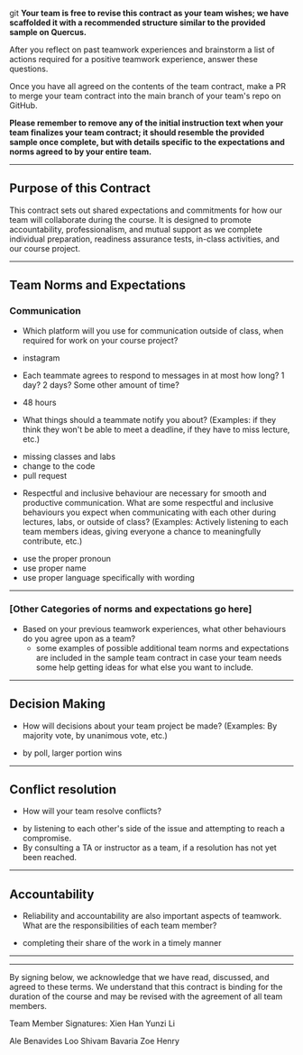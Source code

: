 git
**Your team is free to revise this contract as your team wishes; we have scaffolded it with a recommended structure similar to the provided sample on Quercus.**

After you reflect on past teamwork experiences and brainstorm a list of actions required for a positive teamwork experience, answer these questions.

Once you have all agreed on the contents of the team contract, make a PR to merge your team contract into the main branch of your team's repo on GitHub.

**Please remember to remove any of the initial instruction text when your team finalizes your team contract; it should resemble the provided sample once complete, but with details specific to the expectations and norms agreed to by your entire team.**

---
## Purpose of this Contract

This contract sets out shared expectations and commitments for how our team will collaborate during the course. It is designed to promote accountability, professionalism, and mutual support as we complete individual preparation, readiness assurance tests, in-class activities, and our course project.

---
## Team Norms and Expectations

### Communication

* Which platform will you use for communication outside of class, when required for work on your course project?
- instagram
* Each teammate agrees to respond to messages in at most how long? 1 day? 2 days? Some other amount of time?
- 48 hours

* What things should a teammate notify you about? (Examples: if they think they won't be able to meet a deadline, if they have to miss lecture, etc.)
- missing classes and labs
- change to the code
- pull request
* Respectful and inclusive behaviour are necessary for smooth and productive communication. What are some respectful and inclusive behaviours you expect when communicating with each other during lectures, labs, or outside of class? (Examples: Actively listening to each team members ideas, giving everyone a chance to meaningfully contribute, etc.)
- use the proper pronoun
- use proper name
- use proper language specifically with wording
---

### [Other Categories of norms and expectations go here]

* Based on your previous teamwork experiences, what other behaviours do you agree upon as a team?
    - some examples of possible additional team norms and expectations are included in the sample team contract in case your team needs some help getting ideas for what else you want to include.

---

## Decision Making

* How will decisions about your team project be made? (Examples: By majority vote, by unanimous vote, etc.)
- by poll, larger portion wins

---
## Conflict resolution

* How will your team resolve conflicts?
- by listening to each other's side of the issue and attempting to reach a compromise.
- By consulting a TA or instructor as a team, if a resolution has not yet been reached.

---

## Accountability

* Reliability and accountability are also important aspects of teamwork. What are the responsibilities of each team member?
- completing their share of the work in a timely manner

---

---

By signing below, we acknowledge that we have read, discussed, and agreed to these terms. We understand that this contract is binding for the duration of the course and may be revised with the agreement of all team members.

Team Member Signatures:
Xien Han
Yunzi Li

Ale Benavides Loo
Shivam Bavaria
Zoe Henry
